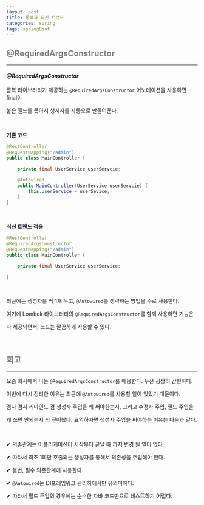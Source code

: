 ```yaml
---
layout: post
title: 롬복과 최신 트랜드
categories: spring
tags: springBoot
---
```


## <span style="color:gray">@RequiredArgsConstructor</span>

---

#### ***@RequiredArgsConstructor***

롬복 라이브러리가 제공하는 `@RequiredArgsConstructor` 어노테이션을 사용하면 final이 

붙은 필드를 못아서 생서자를 자동으로 만들어준다. 

<br>

**기존 코드**
```java
@RestController
@RequestMapping("/admin")
public class MainController {

    private final UserService userServcie;

    @Autowired
    public MainController(UserService userServcie) {
        this.userService = userSevice;
    }
}
```

<br>

**최신 트랜드 적용**
```java
@RestController
@RequiredArgsConstructor
@RequestMapping("/admin")
public class MainController {

    private final UserService userService;

}
```

<br>

최근에는 생성자를 딱 1개 두고, `@Autowired`를 생략하는 방법을 주로 사용한다.

여기에 Lombok 라이브러리의 `@RequiredArgsConstructor`를 함께 사용하면 기능은 

다 제공되면서, 코드는 깔끔하게 사용할 수 있다.

<br>

## <span style="color:gray">회고</span>

---

요즘 회사에서 나는 `@RequiredArgsConstructor`를 애용한다. 우선 굉장히 간편하다.

이번에 다시 정리한 이유는 최근에 `@Autowired`를 사용할 일이 있었기 때문이다.

겸사 겸사 리마인드 겸 생성자 주입을 왜 써야한는지, 그리고 수정자 주입, 필드 주입을

왜 쓰면 안되는지 되 짚어봤다. 요약하자면 생성자 주입을 써야하는 이유는 다음과 같다.

<br>

✔︎ 의존관계는 어플리케이션이 시작부터 끝날 때 까지 변경 될 일이 없다.

✔︎ 따라서 최초 1회만 호출되는 생성자를 통해서 의존성을 주입해야 한다. 

✔︎ 불변, 필수 의존관계에 사용한다.

✔︎ `@Autowired`는 DI프레임워크 관리하에서만 유의미하다.

✔︎ 따라서 필드 주입의 경우에는 순수한 자바 코드만으로 테스트하기 어렵다.